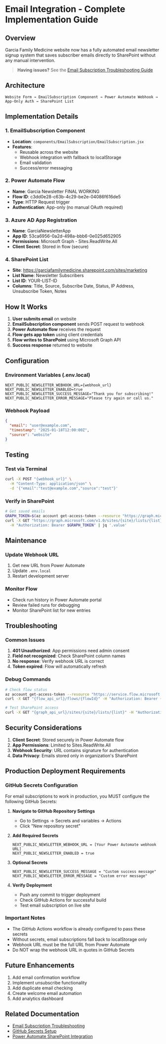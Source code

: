 # Email Integration - Complete Implementation Guide

## Overview
Garcia Family Medicine website now has a fully automated email newsletter signup system that saves subscriber emails directly to SharePoint without any manual intervention.

> **Having issues?** See the [Email Subscription Troubleshooting Guide](./email-subscription-troubleshooting.md)

## Architecture

```
Website Form → EmailSubscription Component → Power Automate Webhook → App-Only Auth → SharePoint List
```

## Implementation Details

### 1. EmailSubscription Component
- **Location**: `components/EmailSubscription/EmailSubscription.jsx`
- **Features**:
  - Reusable across the website
  - Webhook integration with fallback to localStorage
  - Email validation
  - Success/error messaging

### 2. Power Automate Flow
- **Name**: Garcia Newsletter FINAL WORKING
- **Flow ID**: c3dd0e28-c63b-4c29-be2e-04086f616de5
- **Type**: HTTP Request trigger
- **Authentication**: App-only (no manual OAuth required)

### 3. Azure AD App Registration
- **Name**: GarciaNewsletterApp
- **App ID**: 53ca6956-0a2d-498a-bbb6-0e025d652905
- **Permissions**: Microsoft Graph - Sites.ReadWrite.All
- **Client Secret**: Stored in flow (secure)

### 4. SharePoint List
- **Site**: https://garciafamilymedicine.sharepoint.com/sites/marketing
- **List Name**: Newsletter Subscribers
- **List ID**: YOUR-LIST-ID
- **Columns**: Title, Source, Subscribe Date, Status, IP Address, Unsubscribe Token, Notes

## How It Works

1. **User submits email** on website
2. **EmailSubscription component** sends POST request to webhook
3. **Power Automate flow** receives the request
4. **Flow gets app token** using client credentials
5. **Flow writes to SharePoint** using Microsoft Graph API
6. **Success response** returned to website

## Configuration

### Environment Variables (.env.local)
```env
NEXT_PUBLIC_NEWSLETTER_WEBHOOK_URL={webhook_url}
NEXT_PUBLIC_NEWSLETTER_ENABLED=true
NEXT_PUBLIC_NEWSLETTER_SUCCESS_MESSAGE="Thank you for subscribing!"
NEXT_PUBLIC_NEWSLETTER_ERROR_MESSAGE="Please try again or call us."
```

### Webhook Payload
```json
{
  "email": "user@example.com",
  "timestamp": "2025-01-18T12:00:00Z",
  "source": "website"
}
```

## Testing

### Test via Terminal
```bash
curl -X POST "{webhook_url}" \
  -H "Content-Type: application/json" \
  -d '{"email":"test@example.com","source":"test"}'
```

### Verify in SharePoint
```bash
# Get saved emails
GRAPH_TOKEN=$(az account get-access-token --resource "https://graph.microsoft.com" --query accessToken -o tsv)
curl -X GET "https://graph.microsoft.com/v1.0/sites/{site}/lists/{list}/items?expand=fields" \
  -H "Authorization: Bearer $GRAPH_TOKEN" | jq '.value'
```

## Maintenance

### Update Webhook URL
1. Get new URL from Power Automate
2. Update `.env.local`
3. Restart development server

### Monitor Flow
- Check run history in Power Automate portal
- Review failed runs for debugging
- Monitor SharePoint list for new entries

## Troubleshooting

### Common Issues
1. **401 Unauthorized**: App permissions need admin consent
2. **Field not recognized**: Check SharePoint column names
3. **No response**: Verify webhook URL is correct
4. **Token expired**: Flow will automatically refresh

### Debug Commands
```bash
# Check flow status
az account get-access-token --resource "https://service.flow.microsoft.com" --query accessToken -o tsv
curl -X GET "{flow_api_url}/flows/{flowId}" -H "Authorization: Bearer {token}"

# Test SharePoint access
curl -X GET "{graph_api_url}/sites/{site}/lists/{list}" -H "Authorization: Bearer {token}"
```

## Security Considerations

1. **Client Secret**: Stored securely in Power Automate flow
2. **App Permissions**: Limited to Sites.ReadWrite.All
3. **Webhook Security**: URL contains signature for authentication
4. **Data Privacy**: Emails stored only in organization's SharePoint

## Production Deployment Requirements

### GitHub Secrets Configuration
For email subscriptions to work in production, you MUST configure the following GitHub Secrets:

1. **Navigate to GitHub Repository Settings**
   - Go to Settings → Secrets and variables → Actions
   - Click "New repository secret"

2. **Add Required Secrets**
   ```
   NEXT_PUBLIC_NEWSLETTER_WEBHOOK_URL = [Your Power Automate webhook URL]
   NEXT_PUBLIC_NEWSLETTER_ENABLED = true
   ```

3. **Optional Secrets**
   ```
   NEXT_PUBLIC_NEWSLETTER_SUCCESS_MESSAGE = "Custom success message"
   NEXT_PUBLIC_NEWSLETTER_ERROR_MESSAGE = "Custom error message"
   ```

4. **Verify Deployment**
   - Push any commit to trigger deployment
   - Check GitHub Actions for successful build
   - Test email subscription on live site

### Important Notes
- The GitHub Actions workflow is already configured to pass these secrets
- Without secrets, email subscriptions fall back to localStorage only
- Webhook URL must be the full URL from Power Automate
- Do NOT wrap the webhook URL in quotes in GitHub Secrets

## Future Enhancements

1. Add email confirmation workflow
2. Implement unsubscribe functionality
3. Add duplicate email checking
4. Create welcome email automation
5. Add analytics dashboard

## Related Documentation
- [Email Subscription Troubleshooting](./email-subscription-troubleshooting.md)
- [GitHub Secrets Setup](./github-secrets-setup.md)
- [Power Automate SharePoint Integration](./power-automate-sharepoint-integration.md)